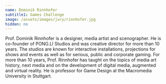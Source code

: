 ```yaml
---
name: Dominik Rinnhofer
subtitle1: Games Challenge
image: /assets/images/jury/rinnhofer.jpg
hidden: no
--- 
```

Prof. Dominik Rinnhofer is a designer, media artist and scenographer. He is co-founder of PONG.LI Studios and was creative director for more than 10 years. The studios are known for interactive installations, projections for shows and events as well as for serious, public and corporate gaming. For more than 10 years, Prof. Rinnhofer has taught on the topics of media art history, next media and on the development of digital media, augmented and virtual reality. He is professor for Game Design at the Macromedia University in Stuttgart.
